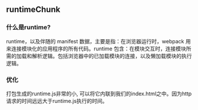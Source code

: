 ## runtimeChunk

### 什么是runtime? 

runtime，以及伴随的 manifest 数据，主要是指：在浏览器运行时，webpack 用来连接模块化的应用程序的所有代码。runtime 包含：在模块交互时，连接模块所需的加载和解析逻辑。包括浏览器中的已加载模块的连接，以及懒加载模块的执行逻辑。

### 优化

打包生成的runtime.js非常的小, 可以将它内联到我们的index.html之中。因为http请求的时间远远大于runtime.js执行的时间。